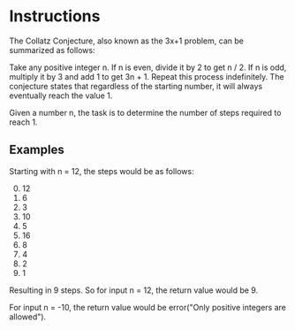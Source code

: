 # Instructions

The Collatz Conjecture, also known as the 3x+1 problem, can be summarized as follows:

Take any positive integer n.
If n is even, divide it by 2 to get n / 2.
If n is odd, multiply it by 3 and add 1 to get 3n + 1.
Repeat this process indefinitely.
The conjecture states that regardless of the starting number, it will always eventually reach the value 1.

Given a number n, the task is to determine the number of steps required to reach 1.

## Examples

Starting with n = 12, the steps would be as follows:

0. 12
1. 6
2. 3
3. 10
4. 5
5. 16
6. 8
7. 4
8. 2
9. 1

Resulting in 9 steps.
So for input n = 12, the return value would be 9.

For input n = -10, the return value would be error("Only positive integers are allowed").
